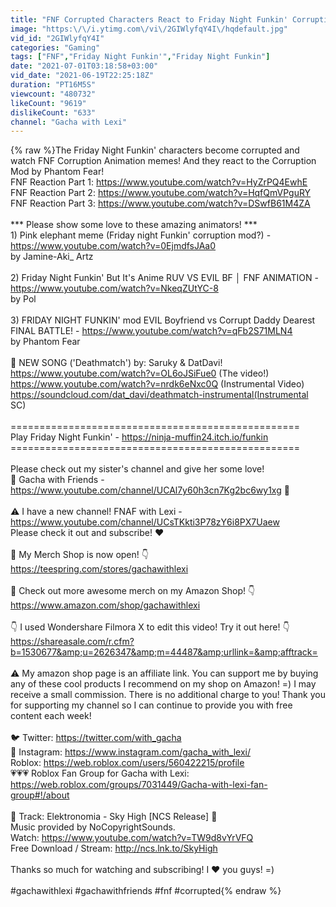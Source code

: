 ```yaml
---
title: "FNF Corrupted Characters React to Friday Night Funkin' Corruption Memes Part 1 | Gacha with Lexi"
image: "https:\/\/i.ytimg.com\/vi\/2GIWlyfqY4I\/hqdefault.jpg"
vid_id: "2GIWlyfqY4I"
categories: "Gaming"
tags: ["FNF","Friday Night Funkin'","Friday Night Funkin"]
date: "2021-07-01T03:18:58+03:00"
vid_date: "2021-06-19T22:25:18Z"
duration: "PT16M5S"
viewcount: "480732"
likeCount: "9619"
dislikeCount: "633"
channel: "Gacha with Lexi"
---
```

{% raw %}The Friday Night Funkin' characters become corrupted and watch FNF Corruption Animation memes! And they react to the Corruption Mod by Phantom Fear!<br />FNF Reaction Part 1: <a rel="nofollow" target="blank" href="https://www.youtube.com/watch?v=HyZrPQ4EwhE">https://www.youtube.com/watch?v=HyZrPQ4EwhE</a><br />FNF Reaction Part 2: <a rel="nofollow" target="blank" href="https://www.youtube.com/watch?v=HqfQmVPguRY">https://www.youtube.com/watch?v=HqfQmVPguRY</a><br />FNF Reaction Part 3: <a rel="nofollow" target="blank" href="https://www.youtube.com/watch?v=DSwfB61M4ZA">https://www.youtube.com/watch?v=DSwfB61M4ZA</a><br /><br />*** Please show some love to these amazing animators! ***<br />1) Pink elephant meme (Friday night Funkin' corruption mod?) - <a rel="nofollow" target="blank" href="https://www.youtube.com/watch?v=0EjmdfsJAa0">https://www.youtube.com/watch?v=0EjmdfsJAa0</a> <br />by Jamine-Aki_ Artz<br /><br />2) Friday Night Funkin' But It's Anime RUV VS EVIL BF │ FNF ANIMATION - <a rel="nofollow" target="blank" href="https://www.youtube.com/watch?v=NkeqZUtYC-8">https://www.youtube.com/watch?v=NkeqZUtYC-8</a> <br />by Pol<br /><br />3) FRIDAY NIGHT FUNKIN' mod EVIL Boyfriend vs Corrupt Daddy Dearest FINAL BATTLE! - <a rel="nofollow" target="blank" href="https://www.youtube.com/watch?v=qFb2S71MLN4">https://www.youtube.com/watch?v=qFb2S71MLN4</a> <br />by Phantom Fear<br /><br />🎵 NEW SONG ('Deathmatch') by: Saruky &amp; DatDavi!<br /><a rel="nofollow" target="blank" href="https://www.youtube.com/watch?v=OL6oJSiFue0">https://www.youtube.com/watch?v=OL6oJSiFue0</a> (The video!)<br /><a rel="nofollow" target="blank" href="https://www.youtube.com/watch?v=nrdk6eNxc0Q">https://www.youtube.com/watch?v=nrdk6eNxc0Q</a> (Instrumental Video)<br /><a rel="nofollow" target="blank" href="https://soundcloud.com/dat_davi/deathmatch-instrumental(Instrumental">https://soundcloud.com/dat_davi/deathmatch-instrumental(Instrumental</a> SC)<br /><br />==================================================<br />Play Friday Night Funkin' - <a rel="nofollow" target="blank" href="https://ninja-muffin24.itch.io/funkin">https://ninja-muffin24.itch.io/funkin</a><br />==================================================<br /><br />Please check out my sister's channel and give her some love!<br />💎 Gacha with Friends - <a rel="nofollow" target="blank" href="https://www.youtube.com/channel/UCAl7y60h3cn7Kg2bc6wy1xg">https://www.youtube.com/channel/UCAl7y60h3cn7Kg2bc6wy1xg</a> 💎<br /><br />⚠️ I have a new channel! FNAF with Lexi - <a rel="nofollow" target="blank" href="https://www.youtube.com/channel/UCsTKkti3P78zY6i8PX7Uaew">https://www.youtube.com/channel/UCsTKkti3P78zY6i8PX7Uaew</a><br />Please check it out and subscribe! ❤<br /><br />👀 My Merch Shop is now open! 👇<br /><a rel="nofollow" target="blank" href="https://teespring.com/stores/gachawithlexi">https://teespring.com/stores/gachawithlexi</a><br /><br />👀 Check out more awesome merch on my Amazon Shop! 👇<br /><a rel="nofollow" target="blank" href="https://www.amazon.com/shop/gachawithlexi">https://www.amazon.com/shop/gachawithlexi</a> <br /><br />👇 I used Wondershare Filmora X to edit this video! Try it out here! 👇<br /><a rel="nofollow" target="blank" href="https://shareasale.com/r.cfm?b=1530677&amp;u=2626347&amp;m=44487&amp;urllink=&amp;afftrack=">https://shareasale.com/r.cfm?b=1530677&amp;u=2626347&amp;m=44487&amp;urllink=&amp;afftrack=</a><br /><br />⚠️ My amazon shop page is an affiliate link. You can support me by buying any of these cool products I recommend on my shop on Amazon! =)  I may receive a small commission. There is no additional charge to you! Thank you for supporting my channel so I can continue to provide you with free content each week!<br /><br />🐦 Twitter: <a rel="nofollow" target="blank" href="https://twitter.com/with_gacha">https://twitter.com/with_gacha</a><br />📸 Instagram: <a rel="nofollow" target="blank" href="https://www.instagram.com/gacha_with_lexi/">https://www.instagram.com/gacha_with_lexi/</a><br />Roblox: <a rel="nofollow" target="blank" href="https://web.roblox.com/users/560422215/profile">https://web.roblox.com/users/560422215/profile</a><br />💗💗💗 Roblox Fan Group for Gacha with Lexi: <a rel="nofollow" target="blank" href="https://web.roblox.com/groups/7031449/Gacha-with-lexi-fan-group#!/about">https://web.roblox.com/groups/7031449/Gacha-with-lexi-fan-group#!/about</a><br /><br />🎵 Track: Elektronomia - Sky High [NCS Release] 🎵<br />Music provided by NoCopyrightSounds.<br />Watch: <a rel="nofollow" target="blank" href="https://www.youtube.com/watch?v=TW9d8vYrVFQ">https://www.youtube.com/watch?v=TW9d8vYrVFQ</a><br />Free Download / Stream: <a rel="nofollow" target="blank" href="http://ncs.lnk.to/SkyHigh">http://ncs.lnk.to/SkyHigh</a><br /><br />Thanks so much for watching and subscribing! I ❤️ you guys! =) <br /><br />#gachawithlexi #gachawithfriends #fnf #corrupted{% endraw %}
